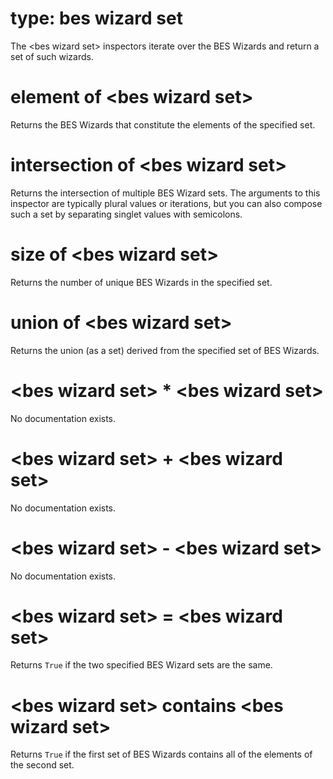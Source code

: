 # type: bes wizard set

The &lt;bes wizard set&gt; inspectors iterate over the BES Wizards and return a set of such wizards.

# element of &lt;bes wizard set&gt;

Returns the BES Wizards that constitute the elements of the specified set.

# intersection of &lt;bes wizard set&gt;

Returns the intersection of multiple BES Wizard sets. The arguments to this inspector are typically plural values or iterations, but you can also compose such a set by separating singlet values with semicolons.

# size of &lt;bes wizard set&gt;

Returns the number of unique BES Wizards in the specified set.

# union of &lt;bes wizard set&gt;

Returns the union (as a set) derived from the specified set of BES Wizards.

# &lt;bes wizard set&gt; * &lt;bes wizard set&gt;

No documentation exists.

# &lt;bes wizard set&gt; + &lt;bes wizard set&gt;

No documentation exists.

# &lt;bes wizard set&gt; - &lt;bes wizard set&gt;

No documentation exists.

# &lt;bes wizard set&gt; = &lt;bes wizard set&gt;

Returns `True` if the two specified BES Wizard sets are the same.

# &lt;bes wizard set&gt; contains &lt;bes wizard set&gt;

Returns `True` if the first set of BES Wizards contains all of the elements of the second set.
